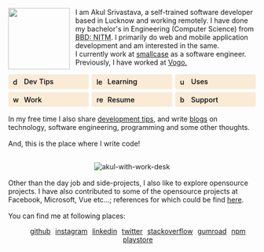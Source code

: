<style>
.intro img{
    width: 7.8rem;
    float: left;
    margin-right:12px;
}
ul {
    display: flex;
    flex-flow: row wrap;
    align-items: center;
    justify-content: center;
    list-style: none;
    column-gap: 0.6rem;
}
.wrapper {
    display: grid;
    grid-template-columns: repeat(3, 1fr);
    gap: 0.4rem 0.4rem;
    margin-top: 1rem;
}
.box {
    background: antiquewhite;
    display: flex;
    flex-direction: row;
    align-items: center;
    padding: 0.4rem 0.6rem;
    border-radius: 0.2rem;
    font-size: 0.9rem;
    text-decoration: none;
    color: black;
    font-weight: 500;
}
.box img {
    width: 1rem;
    margin-right: 0.4rem;
}
.akul-desk-img {
    max-width: 16rem;
    margin-left: 50%;
    margin-top: 1rem;
    transform: translateX(-50%);
}
</style>

<p class='intro'>
    <img class='akul-image' src='/images/akul/front-1.jpg' />
    I am Akul Srivastava, a self-trained software developer based in Lucknow and working remotely. I have done my bachelor's in Engineering (Computer Science) from <abbr title='Babu Banarasi Das: National Institute of Technology and Management, Lucknow'>BBD: NITM</abbr>. I primarily do web and mobile application development and am interested in the same.
    <br />
    I currently work at <a href='https://smallcase.com/' target='_blank'>smallcase</a> as a software engineer. Previously, I have worked at <a href='https://vogo.in/' target="_blank" >Vogo.</a>
</p>

<div class='wrapper'>
    <a class='box' href='/dev-tips'>
        <img src='/icons/code.svg' alt='dev-tips' >
        <span>Dev Tips</span>
    </a>
    <a class='box' href='/learning'>
        <img src='/icons/edit.svg' alt='learning' >
        <span>Learning</span>
    </a>
    <a class="box" href='/uses'>
        <img src='/icons/tool.svg' alt='uses' >
        <span>Uses</span>
    </a>
    <a class="box" href='/work'>
        <img src='/icons/briefcase.svg' alt='work' >
        <span>Work</span>
    </a>
    <a class="box" href='resume.pdf' target='_blank' >
        <img src='/icons/file.svg' alt='resume' >
        <span>Resume</span>
    </a>
    <a class="box" href='https://www.buymeacoffee.com/akulsr0' target='_blank' >
        <img src='/icons/coffee.svg' alt='buymeacoffee' >
        <span>Support</span>
    </a>
</div>

<p style="margin-top:1rem;">In my free time I also share <a href='/dev-tips'>development tips</a>, and write <a href='/blogs'>blogs</a> on technology, software engineering, programming and some other thoughts.</p>

<p style="margin-top:1rem;">And, this is the place where I write code!</p>

<img class='akul-desk-img' src='/images/workplace-desk.jpg' alt='akul-with-work-desk' />

<p style="margin:1rem 0;">Other than the day job and side-projects, I also like to explore opensource projects. I have also contributed to some of the opensource projects at Facebook, Microsoft, Vue etc...; references for which could be find <a href='/opensource'>here</a>.</p>

You can find me at following places:

<ul>
<li><a href="/github">github</a></li>
<li><a href="/instagram">instagram</a></li>
<li><a href="/linkedin">linkedin</a></li>
<li><a href="/twitter">twitter</a></li>
<li><a href="/stackoverflow">stackoverflow</a></li>
<li><a href="https://akulsr0.gumroad.com/" target="_blank">gumroad</a></li>
<li><a href="https://www.npmjs.com/~akulsr0" target="_blank">npm</a></li>
<li><a href="https://play.google.com/store/apps/developer?id=Akul+Srivastava" target="_blank">playstore</a></li>
</ul>
